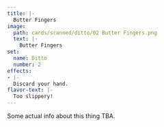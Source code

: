 ```yaml
---
title: |-
  Butter Fingers
image: 
  path: cards/scanned/ditto/02 Butter Fingers.png
  text: |-
    Butter Fingers
set:
  name: Ditto
  number: 2
effects: 
- |-
  Discard your hand.
flavor-text: |-
  Too slippery!
---
```

Some actual info about this thing TBA.
